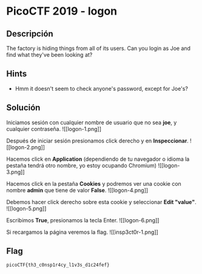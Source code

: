 # PicoCTF 2019 - logon

## Descripción

The factory is hiding things from all of its users. Can you login as Joe and find what they've been looking at? 

## Hints

- Hmm it doesn't seem to check anyone's password, except for Joe's?

## Solución

Iniciamos sesión con cualquier nombre de usuario que no sea **joe**, y cualquier contraseña.
![[logon-1.png]]

Después de iniciar sesión presionamos click derecho y en **Inspeccionar**.
![[logon-2.png]]

Hacemos click en **Application** (dependiendo de tu navegador o idioma la pestaña tendrá otro nombre, yo estoy ocupando Chromium)
![[logon-3.png]]

Hacemos click en la pestaña **Cookies** y podremos ver una cookie con nombre **admin** que tiene de valor **False**.
![[logon-4.png]]

Debemos hacer click derecho sobre esta cookie y seleccionar **Edit "value"**.
![[logon-5.png]]

Escribimos **True**, presionamos la tecla Enter.
![[logon-6.png]]

Si recargamos la página veremos la flag.
![[insp3ct0r-1.png]]

## Flag
`picoCTF{th3_c0nsp1r4cy_l1v3s_d1c24fef}`
